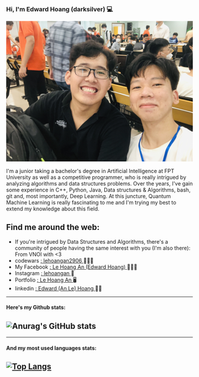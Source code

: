 ### Hi, I'm Edward Hoang (darksilver) 💻


<img src="https://raw.githubusercontent.com/lehoangan2906/lehoangan2906/main/IMG_1295.JPG">

I'm a junior taking a bachelor's degree in Artificial Intelligence at FPT University as well as a competitive programmer, who is really intrigued by analyzing algorithms and data structures problems. Over the years, I've gain some experience in C++, Python, Java, Data structures & Algorithms, bash, git and, most importantly, Deep Learning. At this juncture, Quantum Machine Learning is really fascinating to me and I'm trying my best to extend my knowledge about this field.

## Find me around the web: <a href = "https://www.linkedin.com/in/edward-hoang-31bb34220/" ></a><br />

 - If you're intrigued by Data Structures and Algorithms, there's a community of people having the same interest with you (I'm also there):  <a hred = "https://discord.gg/b7KrXfpp"> From VNOI with <3 </a>
 - codewars <a href = "https://www.codewars.com/users/lehoangan2906">: lehoangan2906 </a> 🧑🏻‍💻
 - My Facebook <a href= "https://www.facebook.com/le.hoangan.182940/">: Le Hoang An (Edward Hoang) </a> 🙎🏻‍♂️
 - Instagram <a href = "https://www.instagram.com/__lehoangan/">: lehoangan </a> 🌊
 - Portfolio <a href = "https://lehoangan.vercel.app/">: Le Hoang An </a> 🖥
 - linkedin <a href = "https://www.linkedin.com/in/edward-hoang-31bb34220/">: Edward (An Le) Hoang </a> 🙋🏻<br />

--------------------------------------------------------------------------------------------
#### Here's my Github stats:
![Anurag's GitHub stats](https://github-readme-stats.vercel.app/api?username=lehoangan2906&show_icons=true&theme=radical)
-----------------------------------------------------------------

--------------------------------------------------------------------------------------------
#### And my most used languages stats:
[![Top Langs](https://github-readme-stats.vercel.app/api/top-langs/?username=lehoangan2906&layout=compact)](https://github.com/anuraghazra/github-readme-stats)
--------------------------------------------------------------------------------------------




